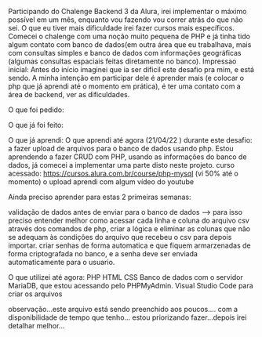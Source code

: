 Participando do Chalenge Backend 3 da Alura, irei implementar o máximo possível em um mês, enquanto vou
fazendo vou correr atrás do que não sei. O que eu tiver mais dificuldade irei fazer cursos mais específicos. 
Comecei o chalenge com uma noção muito pequena de PHP e já tinha tido algum contato com banco de dados(em outra área que eu trabalhava,
mais com consultas simples e banco de dados com informações geográficas (algumas consultas espaciais feitas diretamente no banco).
Impressao inicial: Antes do início imaginei que ia ser dificil este desafio pra mim, e está sendo. A minha intenção em participar dele é aprender mais (e colocar o php que já  aprendi até o momento em prática), é ter uma contato com a área de backend, ver as dificuldades. 

O que foi pedido:





O que já foi feito:



O que já aprendi:
O que aprendi até agora (21/04/22 ) durante este desafio: a fazer upload de arquivos para o banco de dados usando php. Estou
aprendendo a fazer CRUD com PHP, usando as informações do banco de dados, já comecei a implementar uma parte disto neste projeto.
curso acessado: https://cursos.alura.com.br/course/php-mysql (vi 50% até o momento)
o upload aprendi com algum vídeo do youtube 



Ainda preciso aprender para estas 2 primeiras semanas:

validação de dados antes de enviar para o banco de dados --> para isso preciso entender melhor como acessar cada linha e coluna do arquivo csv através dos comandos de php, criar a lógica e eliminar as colunas que não se adequam às condições do arquivo que recebeu o csv para depois importar.
criar senhas de forma automatica e que fiquem armarzenadas de forma criptografada no banco, e a senha deve ser enviada automaticamente para o usuario.



O que utilizei até agora:
PHP
HTML
CSS
Banco de dados com o servidor  MariaDB, que estou acessando pelo PHPMyAdmin.
Visual Studio Code para criar os arquivos

 observação...este arquivo está sendo preenchido aos poucos.... com a disponibilidade de tempo que tenho... estou priorizando fazer...depois irei detalhar melhor...








